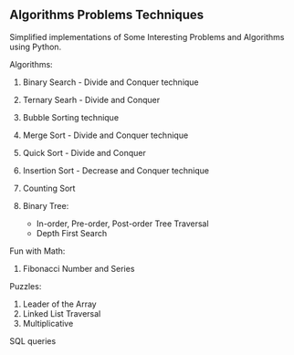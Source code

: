 Algorithms Problems Techniques
-------------------------------------

Simplified implementations of Some Interesting Problems and Algorithms using Python.

Algorithms:

1. Binary Search - Divide and Conquer technique
2. Ternary Searh - Divide and Conquer 

3. Bubble Sorting technique
4. Merge Sort - Divide and Conquer technique
5. Quick Sort - Divide and Conquer 
6. Insertion Sort - Decrease and Conquer technique
7. Counting Sort

8. Binary Tree:
	- In-order, Pre-order, Post-order Tree Traversal
	- Depth First Search

Fun with Math:

1. Fibonacci Number and Series

Puzzles:

1. Leader of the Array 
2. Linked List Traversal
3. Multiplicative

SQL queries
